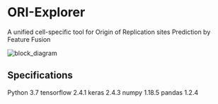 # ORI-Explorer
A unified cell-specific tool for Origin of Replication sites Prediction by Feature Fusion

![block_diagram](https://user-images.githubusercontent.com/80881943/227442401-63f37866-b005-460e-94db-ab8edba1e8fc.png)


## Specifications
Python 3.7
tensorflow 2.4.1
keras 2.4.3
numpy 1.18.5
pandas 1.2.4
